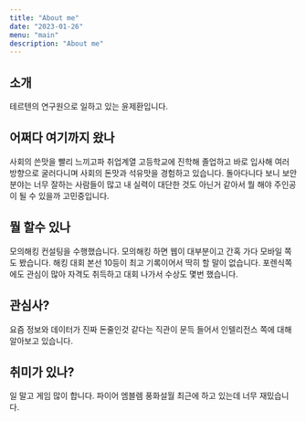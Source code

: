 ```yaml
---
title: "About me"
date: "2023-01-26"
menu: "main"
description: "About me"
---
```


## 소개

테르텐의 연구원으로 일하고 있는 윤제환입니다.

## 어쩌다 여기까지 왔나

사회의 쓴맛을 빨리 느끼고파 취업계열 고등학교에 진학해 졸업하고 바로 입사해 여러 방향으로 굴러다니며 사회의 돈맛과 석유맛을 경험하고 있습니다. 돌아다니다 보니 보안 분야는 너무 잘하는 사람들이 많고 내 실력이 대단한 것도 아닌거 같아서 뭘 해야 주인공이 될 수 있을까 고민중입니다.

## 뭘 할수 있나

모의해킹 컨설팅을 수행했습니다. 모의해킹 하면 웹이 대부분이고 간혹 가다 모바일 쪽도 봤습니다. 해킹 대회 본선 10등이 최고 기록이어서 딱히 할 말이 없습니다. 포렌식쪽에도 관심이 많아 자격도 취득하고 대회 나가서 수상도 몇번 했습니다.

## 관심사?

요즘 정보와 데이터가 진짜 돈줄인것 같다는 직관이 문득 들어서 인텔리전스 쪽에 대해 알아보고 있습니다. 

## 취미가 있나?

일 말고 게임 많이 합니다. 파이어 엠블렘 풍화설월 최근에 하고 있는데 너무 재밌습니다.